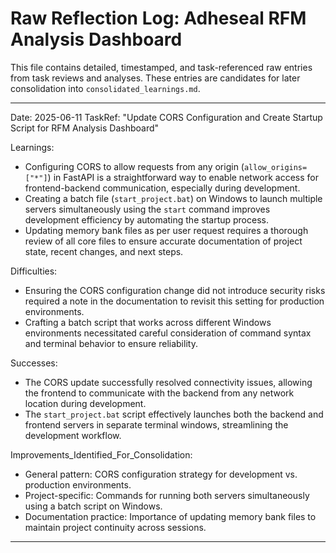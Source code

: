 # Raw Reflection Log: Adheseal RFM Analysis Dashboard

This file contains detailed, timestamped, and task-referenced raw entries from task reviews and analyses. These entries are candidates for later consolidation into `consolidated_learnings.md`.

---

Date: 2025-06-11
TaskRef: "Update CORS Configuration and Create Startup Script for RFM Analysis Dashboard"

Learnings:

- Configuring CORS to allow requests from any origin (`allow_origins=["*"]`) in FastAPI is a straightforward way to enable network access for frontend-backend communication, especially during development.
- Creating a batch file (`start_project.bat`) on Windows to launch multiple servers simultaneously using the `start` command improves development efficiency by automating the startup process.
- Updating memory bank files as per user request requires a thorough review of all core files to ensure accurate documentation of project state, recent changes, and next steps.

Difficulties:

- Ensuring the CORS configuration change did not introduce security risks required a note in the documentation to revisit this setting for production environments.
- Crafting a batch script that works across different Windows environments necessitated careful consideration of command syntax and terminal behavior to ensure reliability.

Successes:

- The CORS update successfully resolved connectivity issues, allowing the frontend to communicate with the backend from any network location during development.
- The `start_project.bat` script effectively launches both the backend and frontend servers in separate terminal windows, streamlining the development workflow.

Improvements_Identified_For_Consolidation:

- General pattern: CORS configuration strategy for development vs. production environments.
- Project-specific: Commands for running both servers simultaneously using a batch script on Windows.
- Documentation practice: Importance of updating memory bank files to maintain project continuity across sessions.

---
